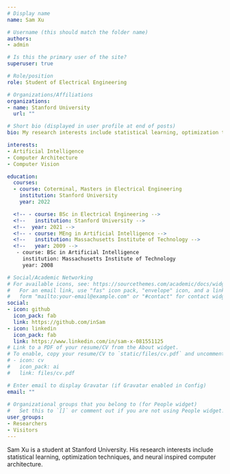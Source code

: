 ```yaml
---
# Display name
name: Sam Xu

# Username (this should match the folder name)
authors:
- admin

# Is this the primary user of the site?
superuser: true

# Role/position
role: Student of Electrical Engineering

# Organizations/Affiliations
organizations:
- name: Stanford University
  url: ""

# Short bio (displayed in user profile at end of posts)
bio: My research interests include statistical learning, optimization techniques, and neural inspired computer architecture. 

interests:
- Artificial Intelligence
- Computer Architecture
- Computer Vision

education:
  courses:
  - course: Coterminal, Masters in Electrical Engineering
    institution: Stanford University
    year: 2022

  <!-- - course: BSc in Electrical Engineering -->
  <!--   institution: Stanford University -->
  <!-- 	year: 2021 -->
  <!-- - course: MEng in Artificial Intelligence -->
  <!--   institution: Massachusetts Institute of Technology -->
  <!--   year: 2009 -->
   - course: BSc in Artificial Intelligence
     institution: Massachusetts Institute of Technology
     year: 2008

# Social/Academic Networking
# For available icons, see: https://sourcethemes.com/academic/docs/widgets/#icons
#   For an email link, use "fas" icon pack, "envelope" icon, and a link in the
#   form "mailto:your-email@example.com" or "#contact" for contact widget.
social:
- icon: github
  icon_pack: fab
  link: https://github.com/inSam
- icon: linkedin
  icon_pack: fab
  link: https://www.linkedin.com/in/sam-x-081551125
# Link to a PDF of your resume/CV from the About widget.
# To enable, copy your resume/CV to `static/files/cv.pdf` and uncomment the lines below.  
# - icon: cv
#   icon_pack: ai
#   link: files/cv.pdf

# Enter email to display Gravatar (if Gravatar enabled in Config)
email: ""
  
# Organizational groups that you belong to (for People widget)
#   Set this to `[]` or comment out if you are not using People widget.  
user_groups:
- Researchers
- Visitors
---
```


Sam Xu is a student at Stanford University. His research interests include statistical learning, optimization techniques, and neural inspired computer architecture.

